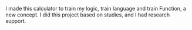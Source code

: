 I made this calculator to train my logic, train language and train Function, a new concept.
I did this project based on studies, and I had research support.
